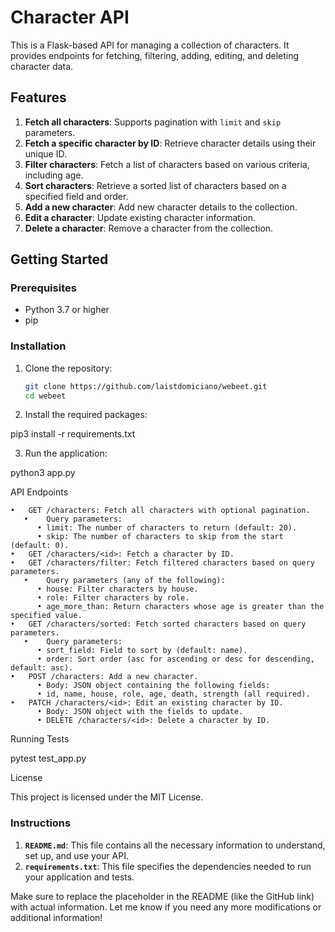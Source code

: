 # Character API

This is a Flask-based API for managing a collection of characters. It provides endpoints for fetching, filtering, adding, editing, and deleting character data.

## Features

1. **Fetch all characters**: Supports pagination with `limit` and `skip` parameters.
2. **Fetch a specific character by ID**: Retrieve character details using their unique ID.
3. **Filter characters**: Fetch a list of characters based on various criteria, including age.
4. **Sort characters**: Retrieve a sorted list of characters based on a specified field and order.
5. **Add a new character**: Add new character details to the collection.
6. **Edit a character**: Update existing character information.
7. **Delete a character**: Remove a character from the collection.

## Getting Started

### Prerequisites

- Python 3.7 or higher
- pip

### Installation

1. Clone the repository:

   ```bash
   git clone https://github.com/laistdomiciano/webeet.git
   cd webeet

2. Install the required packages:

pip3 install -r requirements.txt

3. 	Run the application:

python3 app.py

API Endpoints

	•	GET /characters: Fetch all characters with optional pagination.
       •	Query parameters:
          •	limit: The number of characters to return (default: 20).
          •	skip: The number of characters to skip from the start (default: 0).
	•	GET /characters/<id>: Fetch a character by ID.
	•	GET /characters/filter: Fetch filtered characters based on query parameters.
       •	Query parameters (any of the following):
          •	house: Filter characters by house.
          •	role: Filter characters by role.
          •	age_more_than: Return characters whose age is greater than the specified value.
	•	GET /characters/sorted: Fetch sorted characters based on query parameters.
       •	Query parameters:
          •	sort_field: Field to sort by (default: name).
          •	order: Sort order (asc for ascending or desc for descending, default: asc).
	•	POST /characters: Add a new character.
          •	Body: JSON object containing the following fields:
          •	id, name, house, role, age, death, strength (all required).
	•	PATCH /characters/<id>: Edit an existing character by ID.
          •	Body: JSON object with the fields to update.
          •	DELETE /characters/<id>: Delete a character by ID.

Running Tests

pytest test_app.py

License

This project is licensed under the MIT License.

### Instructions

1. **`README.md`**: This file contains all the necessary information to understand, set up, and use your API.
2. **`requirements.txt`**: This file specifies the dependencies needed to run your application and tests.

Make sure to replace the placeholder in the README (like the GitHub link) with actual information. Let me know if you need any more modifications or additional information!

